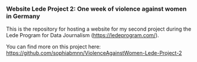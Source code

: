 ### Website Lede Project 2: One week of violence against women in Germany

This is the repository for hosting a website for my second project during the Lede Program for Data Journalism (https://ledeprogram.com/).

You can find more on this project here: https://github.com/sophiabmnn/ViolenceAgainstWomen-Lede-Project-2 